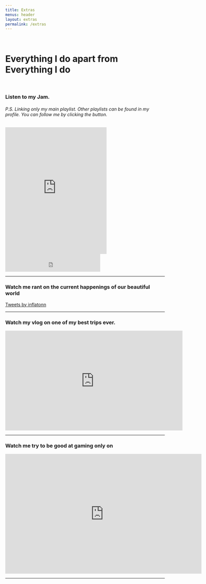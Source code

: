 ```yaml
---
title: Extras
menus: header
layout: extras
permalink: /extras
---
```


<br />
<h1 class="text-center">Everything I do apart from Everything I do</h1>


<br />

<h3 id="soundcloud-embed">Listen to my Jam.</h3>
<h6 id="soundcloud-embed">P.S. Linking only my main playlist. Other playlists can be found in my profile. You can follow me by clicking the button.</h6>

<iframe src="https://open.spotify.com/embed/playlist/710Wc0XQ6Kbs3c3wDe7n6j" width="320" height="400" frameborder="0" allowtransparency="true" allow="encrypted-media"></iframe>
<iframe src="https://open.spotify.com/follow/1/?uri=spotify:user:athuofficial&size=detail&theme=light&show-count=0" width="300" height="56" scrolling="no" frameborder="0" style="border:none; overflow:hidden;" allowtransparency="true"></iframe>

<hr />

<h3>Watch me rant on the current happenings of our beautiful world</h3>

<a width="620" height="378" class="twitter-timeline" href="https://twitter.com/inflatonn?ref_src=twsrc%5Etfw">Tweets by inflatonn</a> <script async src="https://platform.twitter.com/widgets.js" charset="utf-8"></script>

<hr />

<h3>Watch my vlog on one of my best trips ever.</h3>

<iframe width="560" height="315" src="https://www.youtube.com/embed/11N6YvJttXo" frameborder="0" allow="accelerometer; autoplay; encrypted-media; gyroscope; picture-in-picture" allowfullscreen></iframe>
<hr />


<h3 id="twitch-responsive-embed">Watch me try to be good at gaming only on</h3>

<iframe src="https://player.twitch.tv/?channel=inflatonn&parent=athuofficial.github.io" frameborder="0" allowfullscreen="true" scrolling="no" height="378" width="620"></iframe>
<hr />
